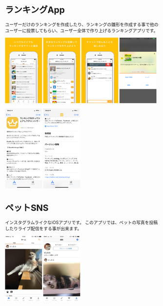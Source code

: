 # ランキングApp

ユーザーだけのランキングを作成したり、ランキングの雛形を作成する事で他のユーザーに投票してもらい、ユーザー全体で作り上げるランキングアプリです。

<img src="./ranking/list.jpg" width=24%> <img src="./ranking/detail.jpg" width=24%> <img src="./ranking/chat.jpg" width=24%> <img src="./ranking/voting.PNG" width=24%>

<img src="./ranking/connect01.PNG" width=24%> <img src="./ranking/connect02.PNG" width=24%>


# ペットSNS

インスタグラムライクなiOSアプリです。 このアプリでは、ペットの写真を投稿したりライブ配信をする事が出来ます。

<img src="./petsns/list.jpg" width=24%> <img src="./petsns/user.jpg" width=24%>
